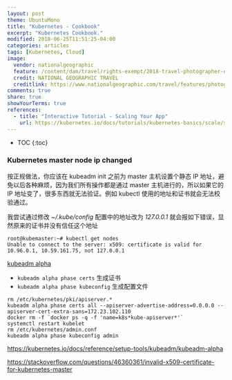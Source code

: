 ```yaml
---
layout: post
theme: UbuntuMono
title: "Kubernetes - Cookbook"
excerpt: "Kubernetes Cookbook."
modified: 2018-06-25T11:51:25-04:00
categories: articles
tags: [Kubernetes, Cloud]
image:
  vendor: nationalgeographic
  feature: /content/dam/travel/rights-exempt/2018-travel-photographer-of-the-year/2018-tpc-animals/malabar-pied-hornbills.ngsversion.1526674260421.adapt.885.1.jpg
  credit: NATIONAL GEOGRAPHIC TRAVEL
  creditlink: https://www.nationalgeographic.com/travel/features/photography/wildlife-landscapes-worth-trip/
comments: true
share: true
showYourTerms: true
references:
  - title: "Interactive Tutorial - Scaling Your App"
    url: https://kubernetes.io/docs/tutorials/kubernetes-basics/scale/scale-interactive/
---
```


<style>
.showyourterms.kubemaster .type:before {
  content: "root@kubemaster:~# "
}
.showyourterms.kubenode1 .type:before {
  content: "root@kubenode1:~# "
}
.showyourterms.kube-tiven .type:before {
  content: "PS C:\\dev\\kube-tiven> "
}
.showyourterms.tiven .type:before {
  content: "PS C:\\User\\tiven> "
}
</style>

* TOC
{:toc}

### Kubernetes master node ip changed
按正规做法，你应该在 kubeadm init 之前为 master 主机设置个静态 IP 地址，避免以后各种麻烦，因为我们所有操作都是通过 master 主机进行的，所以如果它的 IP 地址变了，很多东西就无法验证。例如 kubectl 使用的地址和证书就会无法校验通过。

我尝试通过修改 *~/.kube/config* 配置中的地址改为 *127.0.0.1* 就会报如下错误，显然原来的证书并没有信任这个地址
```
root@kubemaster:~# kubectl get nodes
Unable to connect to the server: x509: certificate is valid for 10.96.0.1, 10.59.161.75, not 127.0.0.1
```

[kubeadm alpha][kubeadm-alpha]
* `kubeadm alpha phase certs` 生成证书
* `kubeadm alpha phase kubeconfig` 生成配置文件
```
rm /etc/kubernetes/pki/apiserver.*
kubeadm alpha phase certs all --apiserver-advertise-address=0.0.0.0 --apiserver-cert-extra-sans=172.23.102.110
docker rm -f `docker ps -q -f 'name=k8s*kube-apiserver*'`
systemctl restart kubelet
rm /etc/kubernetes/admin.conf
kubeadm alpha phase kubeconfig admin
```

https://kubernetes.io/docs/reference/setup-tools/kubeadm/kubeadm-alpha

https://stackoverflow.com/questions/46360361/invalid-x509-certificate-for-kubernetes-master


[kubeadm-alpha]:https://kubernetes.io/docs/reference/setup-tools/kubeadm/kubeadm-alpha
